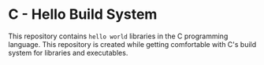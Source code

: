 # C - Hello Build System
This repository contains `hello world` libraries in the C programming language. This repository is created while getting
comfortable with C's build system for libraries and executables.